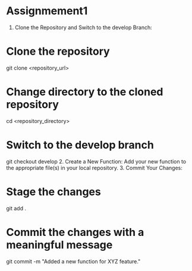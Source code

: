 # Assignmement1

1.	Clone the Repository and Switch to the develop Branch:
# Clone the repository
git clone <repository_url>
# Change directory to the cloned repository
cd <repository_directory>
# Switch to the develop branch
git checkout develop
2.	Create a New Function:
Add your new function to the appropriate file(s) in your local repository.
3.	Commit Your Changes:
# Stage the changes
git add .
# Commit the changes with a meaningful message
git commit -m "Added a new function for XYZ feature."

